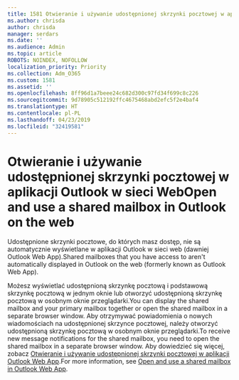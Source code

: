 ```yaml
---
title: 1581 Otwieranie i używanie udostępnionej skrzynki pocztowej w aplikacji Outlook w sieci Web
ms.author: chrisda
author: chrisda
manager: serdars
ms.date: ''
ms.audience: Admin
ms.topic: article
ROBOTS: NOINDEX, NOFOLLOW
localization_priority: Priority
ms.collection: Adm_O365
ms.custom: 1581
ms.assetid: ''
ms.openlocfilehash: 8ff96d1a7beee24c682d300c97fd34f699c8c226
ms.sourcegitcommit: 9d78905c512192ffc4675468abd2efc5f2e4baf4
ms.translationtype: HT
ms.contentlocale: pl-PL
ms.lasthandoff: 04/23/2019
ms.locfileid: "32419581"
---
```

# <a name="open-and-use-a-shared-mailbox-in-outlook-on-the-web"></a><span data-ttu-id="e6b63-102">Otwieranie i używanie udostępnionej skrzynki pocztowej w aplikacji Outlook w sieci Web</span><span class="sxs-lookup"><span data-stu-id="e6b63-102">Open and use a shared mailbox in Outlook on the web</span></span>

<span data-ttu-id="e6b63-103">Udostępnione skrzynki pocztowe, do których masz dostęp, nie są automatycznie wyświetlane w aplikacji Outlook w sieci web (dawniej Outlook Web App).</span><span class="sxs-lookup"><span data-stu-id="e6b63-103">Shared mailboxes that you have access to aren't automatically displayed in Outlook on the web (formerly known as Outlook Web App).</span></span>

<span data-ttu-id="e6b63-104">Możesz wyświetlać udostępnioną skrzynkę pocztową i podstawową skrzynkę pocztową w jednym oknie lub otworzyć udostępnioną skrzynkę pocztową w osobnym oknie przeglądarki.</span><span class="sxs-lookup"><span data-stu-id="e6b63-104">You can display the shared mailbox and your primary mailbox together or open the shared mailbox in a separate browser window.</span></span> <span data-ttu-id="e6b63-105">Aby otrzymywać powiadomienia o nowych wiadomościach na udostępnionej skrzynce pocztowej, należy otworzyć udostępnioną skrzynkę pocztową w osobnym oknie przeglądarki.</span><span class="sxs-lookup"><span data-stu-id="e6b63-105">To receive new message notifications for the shared mailbox, you need to open the shared mailbox in a separate browser window.</span></span> <span data-ttu-id="e6b63-106">Aby dowiedzieć się więcej, zobacz [Otwieranie i używanie udostępnionej skrzynki pocztowej w aplikacji Outlook Web App](https://support.office.com/article/BC127866-42BE-4DE7-92AE-1EF2F787FD5C).</span><span class="sxs-lookup"><span data-stu-id="e6b63-106">For more information, see [Open and use a shared mailbox in Outlook Web App](https://support.office.com/article/BC127866-42BE-4DE7-92AE-1EF2F787FD5C).</span></span>
